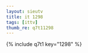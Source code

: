 ```yaml
--- 
layout: sieutv
title: it 1298
tags: [ittv]
thumb_re: q7t11298
---
```

{% include q7t1 key="1298" %} 
